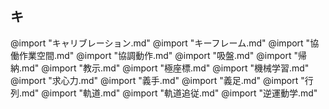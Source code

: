 ## キ

@import "キャリブレーション.md"
@import "キーフレーム.md"
@import "協働作業空間.md"
@import "協調動作.md"
@import "吸盤.md"
@import "帰納.md"
@import "教示.md"
@import "極座標.md"
@import "機械学習.md"
@import "求心力.md"
@import "義手.md"
@import "義足.md"
@import "行列.md"
@import "軌道.md"
@import "軌道追従.md"
@import "逆運動学.md"
